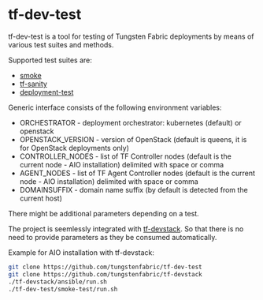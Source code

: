 # tf-dev-test

tf-dev-test is a tool for testing of Tungsten Fabric deployments by means of various test suites and methods.

Supported test suites are:
- [smoke](https://github.com/tungstenfabric/tf-dev-test/tree/master/smoke-test)
- [tf-sanity](https://github.com/tungstenfabric/tf-dev-test/tree/master/tf-sanity)
- [deployment-test](https://github.com/tungstenfabric/tf-dev-test/tree/master/deployment-test)

Generic interface consists of the following environment variables:
- ORCHESTRATOR      - deployment orchestrator: kubernetes (default) or openstack
- OPENSTACK_VERSION - version of OpenStack (default is queens, it is for OpenStack deployments only)
- CONTROLLER_NODES  - list of TF Controller nodes (default is the current node - AIO installation)
                      delimited with space or comma
- AGENT_NODES       - list of TF Agent Controller nodes (default is the current node - AIO installation)
                      delimited with space or comma
- DOMAINSUFFIX      - domain name suffix (by default is detected from the current host)

There might be additional parameters depending on a test.

The project is seemlessly integrated with [tf-devstack](https://github.com/tungstenfabric/tf-devstack/tree/master). So that there is no need to provide parameters as they be consumed automatically.

Example for AIO installation with tf-devstack:

```bash
git clone https://github.com/tungstenfabric/tf-dev-test
git clone https://github.com/tungstenfabric/tf-devstack
./tf-devstack/ansible/run.sh
./tf-dev-test/smoke-test/run.sh
```
